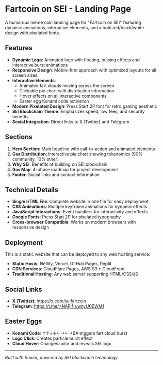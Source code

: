 # Fartcoin on SEI - Landing Page

A humorous meme coin landing page for "Fartcoin on SEI" featuring dynamic animations, interactive elements, and a bold red/black/white design with pixelated fonts.

## Features

- **Dynamic Logo**: Animated logo with floating, pulsing effects and interactive burst animations
- **Responsive Design**: Mobile-first approach with optimized layouts for all screen sizes  
- **Interactive Elements**: 
  - Animated fart clouds moving across the screen
  - Clickable pie chart with distribution information
  - Hover effects on all interactive components
  - Easter egg Konami code activation
- **Modern Pixelated Design**: Press Start 2P font for retro gaming aesthetic
- **SEI Blockchain Theme**: Emphasizes speed, low fees, and security benefits
- **Social Integration**: Direct links to X (Twitter) and Telegram

## Sections

1. **Hero Section**: Main headline with call-to-action and animated elements
2. **Gas Distribution**: Interactive pie chart showing tokenomics (90% community, 10% other)
3. **Why SEI**: Benefits of building on SEI blockchain
4. **Gas Map**: 4-phase roadmap for project development
5. **Footer**: Social links and contact information

## Technical Details

- **Single HTML File**: Complete website in one file for easy deployment
- **CSS Animations**: Multiple keyframe animations for dynamic effects
- **JavaScript Interactions**: Event handlers for interactivity and effects
- **Google Fonts**: Press Start 2P for pixelated typography
- **Cross-browser Compatible**: Works on modern browsers with responsive design

## Deployment

This is a static website that can be deployed to any web hosting service:

- **Static Hosts**: Netlify, Vercel, GitHub Pages, Replit
- **CDN Services**: CloudFlare Pages, AWS S3 + CloudFront
- **Traditional Hosting**: Any web server supporting HTML/CSS/JS

## Social Links

- **X (Twitter)**: https://x.com/suifartcoin
- **Telegram**: https://t.me/+NAPif_uwnyU0ZWM1

## Easter Eggs

- **Konami Code**: ↑↑↓↓←→←→BA triggers fart cloud burst
- **Logo Click**: Creates particle burst effect
- **Cloud Hover**: Changes color and reveals SEI logo

---

*Built with humor, powered by SEI blockchain technology.*